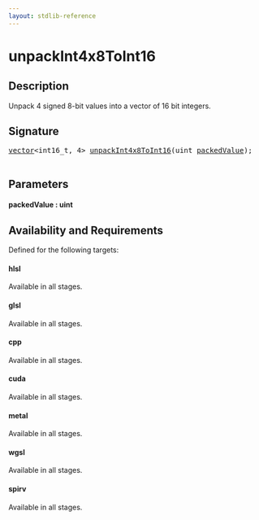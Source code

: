 ```yaml
---
layout: stdlib-reference
---
```


# unpackInt4x8ToInt16

## Description

Unpack 4 signed 8-bit values into a vector of 16 bit integers.




## Signature 

<pre>
<a href="../types/vector/index.md" class="code_type">vector</a>&lt;int16_t, 4&gt; <a href="unpackint4x8toint16-6ce.md">unpackInt4x8ToInt16</a>(<span class="code_keyword">uint</span> <a href="unpackint4x8toint16-6ce.md#decl-packedValue" class="code_param">packedValue</a>);

</pre>

## Parameters

####  <a id="decl-packedValue"></a>packedValue  : uint

## Availability and Requirements

Defined for the following targets:

#### hlsl
Available in all stages.

#### glsl
Available in all stages.

#### cpp
Available in all stages.

#### cuda
Available in all stages.

#### metal
Available in all stages.

#### wgsl
Available in all stages.

#### spirv
Available in all stages.




<script>
// Fix .md links to .html when on ReadTheDocs
if (window.location.hostname.includes('readthedocs') || 
    window.location.hostname.includes('rtfd.io')) {
  document.addEventListener('DOMContentLoaded', function() {
    const links = document.querySelectorAll('a');
    links.forEach(link => {
      const href = link.getAttribute('href');
      if (href && href.includes('.md')) {
        // This regex will handle .md links with or without fragment identifiers or query parameters
        link.href = link.href.replace(/(.+)\.md(#[^?]*)?(\?.*)?$/, '$1.html$2$3');
      }
    });
  });
}
</script>
